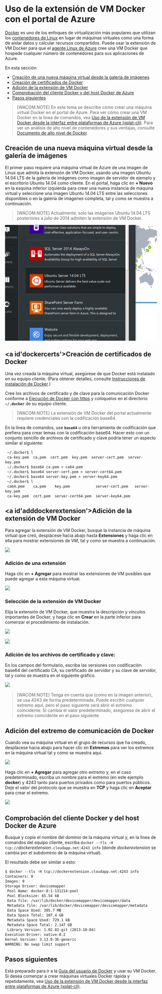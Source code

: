 <properties title="Uso de la extensi&oacute;n de VM Docker con el portal de Azure" pageTitle="Uso de la extensi&oacute;n de VM Docker para Linux en Azure" description="Describe Docker y las extensiones de m&aacute;quinas virtuales de Azure y muestra c&oacute;mo crear m&aacute;quinas virtuales en Azure mediante programaci&oacute;n que son host de Docker desde la l&iacute;nea de comandos usando la interfaz de comandos azure-cli." metaKeywords="linux, virtual machines, vm, azure, docker, linux containers,  lxc, virtualization" services="virtual-machines" solutions="dev-test" documentationCenter="virtual-machines" authors="rasquill" videoId="" scriptId="" manager="timlt" />

<tags ms.service="virtual-machines" ms.devlang="multiple" ms.topic="article" ms.tgt_pltfrm="vm-linux" ms.workload="infrastructure-services" ms.date="10/21/2014" ms.author="rasquill" />
<!--The next line, with one pound sign at the beginning, is the page title-->

# Uso de la extensión de VM Docker con el portal de Azure

[Docker][Docker] es uno de los enfoques de virtualización más populares que utilizan los [contenedores de Linux][contenedores de Linux] en lugar de máquinas virtuales como una forma de aislar datos y calcular recursos compartidos. Puede usar la extensión de VM Docker para que el [agente Linux de Azure][agente Linux de Azure] cree una VM Docker que hospede cualquier número de contenedores para sus aplicaciones de Azure.

<!--Table of contents for topic, the words in brackets must match the heading wording exactly-->

En esta sección

-   [Creación de una nueva máquina virtual desde la galería de imágenes][Creación de una nueva máquina virtual desde la galería de imágenes]
-   [Creación de certificados de Docker][Creación de certificados de Docker]
-   [Adición de la extensión de VM Docker][Adición de la extensión de VM Docker]
-   [Comprobación del cliente Docker y del host Docker de Azure][Comprobación del cliente Docker y del host Docker de Azure]
-   [Pasos siguientes][Pasos siguientes]

> [WACOM.NOTE] En este tema se describe cómo crear una máquina virtual Docker en el portal de Azure. Para ver cómo crear una VM Docker en la línea de comandos, vea [Uso de la extensión de VM Docker desde la interfaz entre plataformas de Azure (xplat-cli)][Uso de la extensión de VM Docker desde la interfaz entre plataformas de Azure (xplat-cli)]. Para ver un análisis de alto nivel de contenedores y sus ventajas, consulte [Documento de alto nivel de Docker][Documento de alto nivel de Docker].

## <span id="createvm"></span>Creación de una nueva máquina virtual desde la galería de imágenes</a>

El primer paso requiere una máquina virtual de Azure de una imagen de Linux que admita la extensión de VM Docker, usando una imagen Ubuntu 14.04 LTS de la galería de imágenes como imagen de servidor de ejemplo y el escritorio Ubuntu 14.04 como cliente. En el portal, haga clic en **+ Nuevo** en la esquina inferior izquierda para crear una nueva instancia de máquina virtual y seleccione una imagen Ubuntu 14.04 LTS entre las selecciones disponibles o en la galería de imágenes completa, tal y como se muestra a continuación.

> [WACOM.NOTE] Actualmente, solo las imágenes Ubuntu 14.04 LTS posteriores a julio de 2014 admiten la extensión de VM Docker.

![Creación de una imagen Ubuntu][Creación de una imagen Ubuntu]

## <a id'dockercerts'>Creación de certificados de Docker</a>

Una vez creada la máquina virtual, asegúrese de que Docker está instalado en su equipo cliente. (Para obtener detalles, consulte [Instrucciones de instalación de Docker][Instrucciones de instalación de Docker].)

Cree los archivos de certificado y de clave para la comunicación Docker conforme a [Ejecución de Docker con https][Ejecución de Docker con https] y colóquelos en el directorio **`~/.docker`** de su equipo cliente.

> [WACOM.NOTE] La extensión de VM Docker del portal actualmente requiere credenciales con la codificación base64.

En la línea de comandos, use **`base64`** u otra herramienta de codificación que prefiera para crear temas con la codificación base64. Hacer esto con un conjunto sencillo de archivos de certificado y clave podría tener un aspecto similar al siguiente:

     ~/.docker$ l
     ca-key.pem  ca.pem  cert.pem  key.pem  server-cert.pem  server-key.pem
     ~/.docker$ base64 ca.pem > ca64.pem
     ~/.docker$ base64 server-cert.pem > server-cert64.pem
     ~/.docker$ base64 server-key.pem > server-key64.pem
     ~/.docker$ l
     ca64.pem    ca.pem    key.pem            server-cert.pem   server-key.pem
     ca-key.pem  cert.pem  server-cert64.pem  server-key64.pem

## <a id'adddockerextension'>Adición de la extensión de VM Docker</a>

Para agregar la extensión de VM Docker, busque la instancia de máquina virtual que creó, desplácese hacia abajo hasta **Extensiones** y haga clic en ella para mostrar extensiones de VM, tal y como se muestra a continuación.

![][0]

### Adición de una extensión

Haga clic en **+ Agregar** para mostrar las extensiones de VM posibles que puede agregar a esta máquina virtual.

![][1]

### Selección de la extensión de VM Docker

Elija la extensión de VM Docker, que muestra la descripción y vínculos importantes de Docker, y haga clic en **Crear** en la parte inferior para comenzar el procedimiento de instalación.

![][2]

![][3]

### Adición de los archivos de certificado y clave:

En los campos del formulario, escriba las versiones con codificación base64 del certificado CA, su certificado de servidor y su clave de servidor, tal y como se muestra en el siguiente gráfico.

![][4]

> [WACOM.NOTE] Tenga en cuenta que (como en la imagen anterior), se usa 4243 de forma predeterminada. Puede escribir cualquier extremo aquí, pero el paso siguiente será abrir el extremo coincidente. Si cambia el valor predeterminado, asegúrese de abrir el extremo coincidente en el paso siguiente.

## Adición del extremo de comunicación de Docker

Cuando vea su máquina virtual en el grupo de recursos que ha creado, desplácese hacia abajo para hacer clic en **Extremos** para ver los extremos en la máquina virtual tal y como se muestra aquí.

![][5]

Haga clic en **+ Agregar** para agregar otro extremo y, en el caso predeterminado, escriba un nombre para el extremo (en este ejemplo **docker**) y 4243 tanto para puertos privados como para puertos públicos. Deje el valor del protocolo que se muestra en **TCP** y haga clic en **Aceptar** para crear el extremo.

![][6]

## <span id="testclientandserver"></span>Comprobación del cliente Docker y del host Docker de Azure</a>

Busque y copie el nombre del dominio de la máquina virtual y, en la línea de comandos del equipo cliente, escriba `docker --tls -H tcp://`*dockerextension*`.cloudapp.net:4243 info` (donde *dockerextension* se cambia por el subdominio de la máquina virtual).

El resultado debe ser similar a esto:

    $ docker --tls -H tcp://dockerextension.cloudapp.net:4243 info
    Containers: 0
    Images: 0
    Storage Driver: devicemapper
     Pool Name: docker-8:1-131214-pool
     Pool Blocksize: 65.54 kB
     Data file: /var/lib/docker/devicemapper/devicemapper/data
     Metadata file: /var/lib/docker/devicemapper/devicemapper/metadata
     Data Space Used: 305.7 MB
     Data Space Total: 107.4 GB
     Metadata Space Used: 729.1 kB
     Metadata Space Total: 2.147 GB
     Library Version: 1.02.82-git (2013-10-04)
    Execution Driver: native-0.2
    Kernel Version: 3.13.0-36-generic
    WARNING: No swap limit support

<!--Every topic should have next steps and links to the next logical set of content to keep the customer engaged-->

## Pasos siguientes

Está preparado para ir a la [Guía del usuario de Docker][Guía del usuario de Docker] y usar su VM Docker. Si desea comenzar a crear máquinas virtuales Docker rápida y repetidamente, vea [Uso de la extensión de VM Docker desde la interfaz entre plataformas de Azure (xplat-cli)][Uso de la extensión de VM Docker desde la interfaz entre plataformas de Azure (xplat-cli)].

<!--Anchors--> <!--Image references--> <!--Link references-->

  [Docker]: https://www.docker.com/
  [contenedores de Linux]: http://en.wikipedia.org/wiki/LXC
  [agente Linux de Azure]: ../virtual-machines-linux-agent-user-guide/
  [Creación de una nueva máquina virtual desde la galería de imágenes]: #createvm
  [Creación de certificados de Docker]: #dockercerts
  [Adición de la extensión de VM Docker]: #adddockerextension
  [Comprobación del cliente Docker y del host Docker de Azure]: #testclientandserver
  [Pasos siguientes]: #next-steps
  [Uso de la extensión de VM Docker desde la interfaz entre plataformas de Azure (xplat-cli)]: http://azure.microsoft.com/es-es/documentation/articles/virtual-machines-docker-with-xplat-cli/
  [Documento de alto nivel de Docker]: http://channel9.msdn.com/Blogs/Regular-IT-Guy/Docker-High-Level-Whiteboard
  [Creación de una imagen Ubuntu]: ./media/virtual-machines-docker-with-portal/ChooseUbuntu.png
  [Instrucciones de instalación de Docker]: https://docs.docker.com/installation/#installation
  [Ejecución de Docker con https]: http://docs.docker.com/articles/https/
  [0]: ./media/virtual-machines-docker-with-portal/ClickExtensions.png
  [1]: ./media/virtual-machines-docker-with-portal/ClickAdd.png
  [2]: ./media/virtual-machines-docker-with-portal/ChooseDockerExtension.png
  [3]: ./media/virtual-machines-docker-with-portal/CreateButtonFocus.png
  [4]: ./media/virtual-machines-docker-with-portal/AddExtensionFormFilled.png
  [5]: ./media/virtual-machines-docker-with-portal/AddingEndpoint.png
  [6]: ./media/virtual-machines-docker-with-portal/AddEndpointFormFilledOut.png
  [Guía del usuario de Docker]: https://docs.docker.com/userguide/

